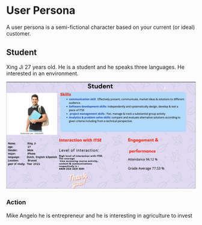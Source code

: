 # User Persona

A user persona is a semi-fictional character based on your current (or ideal)
customer.

## Student

Xing Ji 27 years old. He is a student and he speaks three languages. He
interested in an environment.

![Persona](/images/userpersona.png)

### Action

Mike Angelo he is entrepreneur and he is interesting in agriculture to invest
